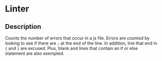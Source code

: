 # Linter

## Description 

Counts the number of errors that occur in a js file. Errors are counted by looking to see if there are `;` at the end of the line. In addition, line that end in `{` and `}` are excused. Plus, blank and lines that contain an if or else statement are also exempted.